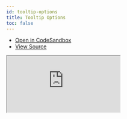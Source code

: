 ```yaml
---
id: tooltip-options
title: Tooltip Options
toc: false
---
```


- [Open in CodeSandbox](https://codesandbox.io/s/github/tannerlinsley/react-charts/tree/main/examples/tooltip-options)
- [View Source](https://github.com/tannerlinsley/react-charts/tree/main/examples/tooltip-options)

<iframe
  src="https://codesandbox.io/embed/github/tannerlinsley/react-charts/tree/main/examples/tooltip-options?autoresize=1&fontsize=14&theme=dark"
  title="tannerlinsley/react-charts: tooltip-options"
  sandbox="allow-forms allow-modals allow-popups allow-presentation allow-same-origin allow-scripts"
  style={{
    width: '100%',
    height: '80vh',
    border: '0',
    borderRadius: 8,
    overflow: 'hidden',
    position: 'static',
    zIndex: 0,
  }}
></iframe>
